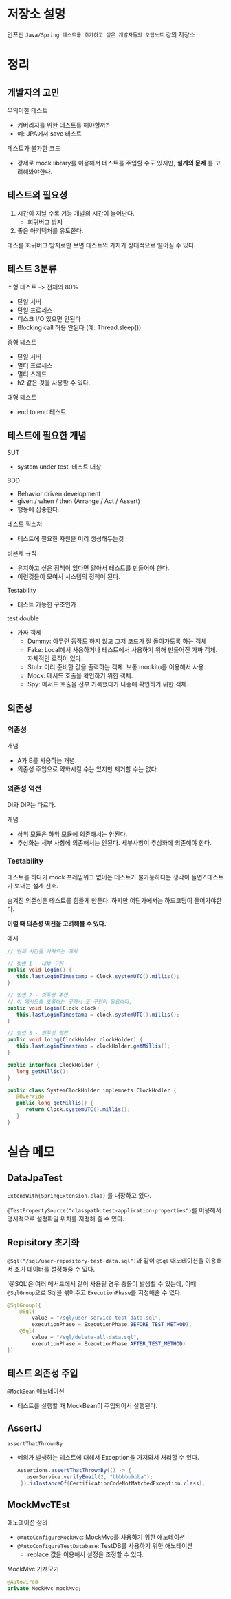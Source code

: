 # 저장소 설명
인프린 `Java/Spring 테스트를 추가하고 싶은 개발자들의 오답노트` 강의 저장소

# 정리
## 개발자의 고민
무의미한 테스트
- 커버리지를 위한 테스트를 해야할까?
- 예: JPA에서 save 테스트

테스트가 불가한 코드
- 강제로 mock library를 이용해서 테스트를 주입할 수도 있지만, __설계의 문제__ 를 고려해봐야한다.

## 테스트의 필요성
1. 시간이 지날 수록 기능 개발의 시간이 늘어난다.
   - 회귀버그 방지
2. 좋은 아키텍처를 유도한다.

테스를 회귀버그 방지로만 보면 테스트의 가치가 상대적으로 떨어질 수 있다. 

## 테스트 3분류
소형 테스트 -> 전체의 80%
- 단일 서버
- 단일 프로세스
- 디스크 I/O 있으면 안된다
- Blocking call 허용 안된다 (예: Thread.sleep())

중형 테스트
- 단일 서버
- 멀티 프로세스
- 멀티 스레드
- h2 같은 것을 사용할 수 있다.

대형 테스트
- end to end 테스트

## 테스트에 필요한 개념
SUT
- system under test. 테스트 대상 

BDD
- Behavior driven development
- given / when / then (Arrange / Act / Assert)
- 행동에 집중한다.

테스트 픽스처
- 테스트에 필요한 자원을 미리 생성해두는것 

비욘세 규칙
- 유지하고 싶은 정책이 있다면 알아서 테스트를 만들어야 한다. 
- 이런것들이 모여서 시스템의 정책이 된다.

Testability
- 테스트 가능한 구조인가

test double
- 가짜 객체
   - Dummy: 아무런 동작도 하지 않고 그저 코드가 잘 돌아가도록 하는 객체
   - Fake: Local에서 사용하거나 테스트에서 사용하기 위해 만들어진 가짜 객체. 자체적인 로직이 있다.
   - Stub: 미리 준비한 값을 출력하는 객체. 보통 mockito를 이용해서 사용.
   - Mock: 메서드 호출을 확인하기 위한 객체. 
   - Spy: 메서드 호출을 전부 기록했다가 나중에 확인하기 위한 객체. 

## 의존성
### 의존성
개념
- A가 B를 사용하는 개념.
- 의존성 주입으로 약화시킬 수는 있지만 제거할 수는 없다. 

### 의존성 역전
DI와 DIP는 다르다. 

개념
- 상위 모듈은 하위 모듈에 의존해서는 안된다. 
- 추상화는 세부 사항에 의존해서는 안된다. 세부사항이 추상화에 의존해야 한다. 

### Testability
테스트를 하다가 mock 프레임워크 없이는 테스트가 불가능하다는 생각이 들면? 테스트가 보내는 설계 신호.

숨겨진 의존성은 테스트를 힘들게 만든다. 하지만 어딘가에서는 하드코딩이 들어가야한다. 

__이럴 때 의존성 역전을 고려해볼 수 있다.__

예시
```java
// 현재 시간을 가져오는 예시

// 방법 1 - 내부 구현
public void login() {
   this.lastLoginTimestamp = Clock.systemUTC().millis();
}

// 방법 2 - 의존성 주입
// 이 메서드를 호출하는 곳에서 또 구현이 필요하다.
public void login(Clock clock) {
   this.lastLoginTimestamp = clock.systemUTC().millis();
}

// 방법 3 - 의존성 역전
public void loing(ClockHolder clockHolder) {
   this.lastLoginTimestamp = clockHolder.getMillis();
}

public interface ClockHolder {
   long getMillis();
}

public class SystemClockHolder implemnets ClockHodler {
   @Override
   public long getMillis() {
      return Clock.systemUTC().millis();
   }
}
```

# 실습 메모
## DataJpaTest
`ExtendWith(SpringExtension.claa)` 를 내장하고 있다. 

`@TestPropertySource("classpath:test-application-properties")`를 이용해서 명시적으로 설정파일 위치를 지정해 줄 수 있다. 

## Repisitory 초기화
`@Sql("/sql/user-repository-test-data.sql")`과 같이 `@Sql` 애노테이션을 이용해서 초기 데이터를 설정해줄 수 있다. 

'@SQL'은 여러 메서드에서 같이 사용될 경우 충돌이 발생할 수 있는데, 이때 `@SqlGroup`으로 Sql을 묶어주고 `ExecutionPhase`를 지정해줄 수 있다. 
```java
@SqlGroup({
    @Sql(
        value = "/sql/user-service-test-data.sql",
        executionPhase = ExecutionPhase.BEFORE_TEST_METHOD),
    @Sql(
        value = "/sql/delete-all-data.sql",
        executionPhase = ExecutionPhase.AFTER_TEST_METHOD)
})
```

## 테스트 의존성 주입
`@MockBean` 애노테이션
- 테스트를 실행할 때 MockBean이 주입되어서 실행된다. 

## AssertJ
`assertThatThrownBy` 
- 예외가 발생하는 테스트에 대해서 Exception을 가져와서 처리할 수 있다. 
   ```java
   Assertions.assertThatThrownBy(() -> {
      userService.verifyEmail(2, "bbbbbbbbba");
    }).isInstanceOf(CertificationCodeNotMatchedException.class);
   ```

## MockMvcTEst
애노테이션 정의
- `@AutoConfigureMockMvc`: MockMvc를 사용하기 위한 애노테이션
- `@AutoConfigureTestDatabase`: TestDB를 사용하기 위한 애노테이션
   - replace 값을 이용해서 설정을 조정할 수 있다. 

MockMvc 가져오기
```java
@Autowired
private MockMvc mockMvc;
```